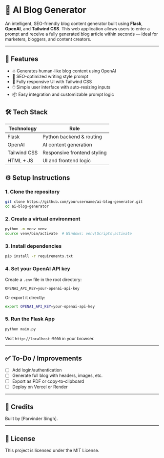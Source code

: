 # 🧠 AI Blog Generator

An intelligent, SEO-friendly blog content generator built using **Flask**, **OpenAI**, and **Tailwind CSS**. This web application allows users to enter a prompt and receive a fully generated blog article within seconds — ideal for marketers, bloggers, and content creators.

---

## 🚀 Features

- 🔥 Generates human-like blog content using OpenAI
- 🎯 SEO-optimized writing style prompt
- 📐 Fully responsive UI with Tailwind CSS
- 🖱️ Simple user interface with auto-resizing inputs
- 📦 Easy integration and customizable prompt logic


## 🛠️ Tech Stack

| Technology    | Role                          |
|---------------|-------------------------------|
| Flask         | Python backend & routing      |
| OpenAI        | AI content generation         |
| Tailwind CSS  | Responsive frontend styling   |
| HTML + JS     | UI and frontend logic         |


## ⚙️ Setup Instructions

### 1. Clone the repository

```bash
git clone https://github.com/yourusername/ai-blog-generator.git
cd ai-blog-generator
```

### 2. Create a virtual environment

```bash
python -m venv venv
source venv/bin/activate  # Windows: venv\Scripts\activate
```

### 3. Install dependencies

```bash
pip install -r requirements.txt
```

### 4. Set your OpenAI API key

Create a `.env` file in the root directory:

```
OPENAI_API_KEY=your-openai-api-key
```

Or export it directly:

```bash
export OPENAI_API_KEY=your-openai-api-key
```

### 5. Run the Flask App

```bash
python main.py
```

Visit `http://localhost:5000` in your browser.

---


## ✅ To-Do / Improvements

- [ ] Add login/authentication
- [ ] Generate full blog with headers, images, etc.
- [ ] Export as PDF or copy-to-clipboard
- [ ] Deploy on Vercel or Render

---

## 🙌 Credits

Built by [Parvinder Singh].

---

## 📄 License

This project is licensed under the MIT License.
